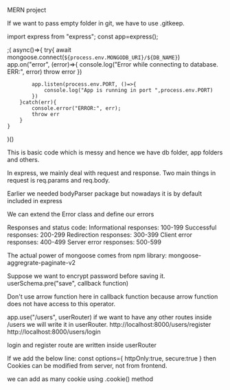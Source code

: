 MERN project

If we want to pass empty folder in git, we have to use .gitkeep.

import express from "express";
const app=express();

;(
    async()=>{
        try{
            await mongoose.connect(`${process.env.MONGODB_URI}/${DB_NAME}`)
            app.on("error", (error)=>{
                console.log("Error while connecting to database. ERR:", error)
                throw error
            })

            app.listen(process.env.PORT, ()=>{
                console.log("App is running in port ",process.env.PORT)
            })
        }catch(err){
            console.error("ERROR:", err);
            throw err
        }
    }
)()

This is basic code which is messy and hence we have db folder, app folders and others.

In express, we mainly deal with request and response. Two main things in request is req.params and req.body.

Earlier we needed bodyParser package but nowadays it is by default included in express

We can extend the Error class and define our errors

Responses and status code:
Informational responses: 100-199
Successful responses: 200-299
Redirection responses: 300-399
Client error responses: 400-499
Server error responses: 500-599

The actual power of mongoose comes from npm library: mongoose-aggregrate-paginate-v2

Suppose we want to encrypt password before saving it.
userSchema.pre("save", callback function)

Don't use arrow function here in callback function because arrow function does not have access to this operator.

app.use("/users", userRouter) 
if we want to have any other routes inside /users we will write it in userRouter.
http://localhost:8000/users/register
http://localhost:8000/users/login

login and register route are written inside userRouter

If we add the below line:
const options={
    httpOnly:true,
    secure:true
}
then
Cookies can be modified from server, not from frontend.

we can add as many cookie using .cookie() method
